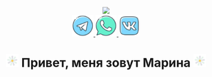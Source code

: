 <div id="header" align="center">
  <img src="https://media.giphy.com/media/v1.Y2lkPTc5MGI3NjExZjk0ZmQzNmIzMTBjZDIzYTI3N2I0NGI4NTZiY2U3YWQ1N2QyOWQyYiZjdD1z/ejkp4aINlka14Cfpx6/giphy.gif" width="100"/>
</div>
<div id="badges" align="center">
  <a href="https://t.me/MarinaChip">
    <img src="./img/telegr.png" width="50" target="_blank alt="Иконка телеграмм">
  </a>
  <a href="https://wa.me/79312602133">
    <img src="./img/logo_whatsapp_telephone_handset_icon_143174.png" width="50" target="_blank alt="Иконка ватсап">
  </a>
  <a href="https://vk.com/id5443293">
    <img src="./img/logo_vk_vkontakte_icon_143187.png" width="50" target="_blank alt="Иконка вконтакте">
  </a>
</div>

<h1 align="center">
    <img src="./img/flower.png" width="30" alt="Ромашка">
    Привет, меня зовут Марина
    <img src="./img/flower.png" width="30" alt="Ромашка">
</h1> 

   

